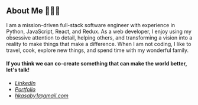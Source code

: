 ## About Me 👩🏻‍💻
I am a mission-driven full-stack software engineer with experience in Python, JavaScript, React, and Redux.
As a web developer, I enjoy using my obsessive attention to detail, helping others, and transforming a vision into a reality to make things that make a difference.
When I am not coding, I like to travel, cook, explore new things, and spend time with my wonderful family.

#### If you think we can co-create something that can make the world better, let's talk!
 * [*LinkedIn*](https://www.linkedin.com/in/heba-e-3091261b5/)
 * [*Portfolio*](https://heba11-22.github.io/)
 * [*hkasaby1@gmail.com*](hkasaby1@gmail.com)



<!--
**Heba11-22/Heba11-22** is a ✨ _special_ ✨ repository because its `README.md` (this file) appears on your GitHub profile.

Here are some ideas to get you started:

- 🔭 I’m currently working on ...
- 🌱 I’m currently learning ...
- 👯 I’m looking to collaborate on ...
- 🤔 I’m looking for help with ...
- 💬 Ask me about ...
- 📫 How to reach me: ...
- 😄 Pronouns: ...
- ⚡ Fun fact: ...
-->
